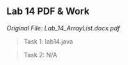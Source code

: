 ## Lab 14 PDF & Work

*Original File: Lab_14_ArrayList.docx.pdf*

>Task 1: lab14.java

>Task 2: N/A
